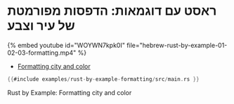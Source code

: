 # ראסט עם דוגמאות: הדפסות מפורמטת של עיר וצבע

{% embed youtube id="WOYWN7kpk0I" file="hebrew-rust-by-example-01-02-03-formatting.mp4" %}

* [Formatting city and color](https://doc.rust-lang.org/stable/rust-by-example/hello/print/fmt.html)

```rust
{{#include examples/rust-by-example-formatting/src/main.rs }}
```

Rust by Example: Formatting city and color
